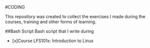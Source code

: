 #CODING
 
This repository was created to collect the exercises I made during the courses,
training and other forms of learning.

##Bash Script
Bash script that I write during 
- [x]Course LFS101x: Introduction to Linux 
